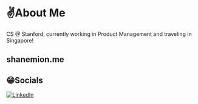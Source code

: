 # ✌️About Me
CS @ Stanford, currently working in Product Management and traveling in Singapore!
## shanemion.me


## 😁Socials
[![LinkedIn](https://img.shields.io/badge/LinkedIn-%230077B5.svg?logo=linkedin&logoColor=white)](https://www.linkedin.com/in/shanemion/)

